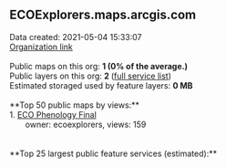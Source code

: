 <h2>ECOExplorers.maps.arcgis.com</h2> Data created: 2021-05-04 15:33:07 <br /><a target='new' href='https://ECOExplorers.maps.arcgis.com'>Organization link</a><br /><br />Public maps on this org: <b>1 (0% of the average.)</b><br />Public layers on this org: <b>2 </b>(<a target='new' href='https://services.arcgis.com/oZyufd8wpkc7rrKo/ArcGIS/rest/services'>full service list</a>)<br />Estimated storaged used by feature layers: <b>0 MB</b><br /><br />**Top 50 public maps by views:**<br />  1. <a target='new' href='https://www.arcgis.com/home/item.html?id=97e8c6367f574f76819d1d6841912077'>ECO Phenology Final</a> <br />  &nbsp;&nbsp;&nbsp;&nbsp; &nbsp;&nbsp;owner: ecoexplorers, views: 159<br /><br /><br />**Top 25 largest public feature services (estimated):**<br />